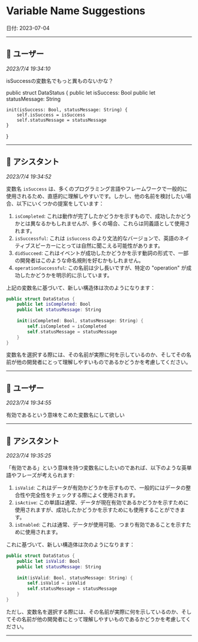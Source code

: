 # Variable Name Suggestions

日付: 2023-07-04

---

## 👤 ユーザー
*2023/7/4 19:34:10*

isSuccessの変数名でもっと異ものないかな？

public struct DataStatus {
    public let isSuccess: Bool
    public let statusMessage: String
    
    init(isSuccess: Bool, statusMessage: String) {
        self.isSuccess = isSuccess
        self.statusMessage = statusMessage
    }
}

---

## 🤖 アシスタント
*2023/7/4 19:34:52*

変数名 `isSuccess` は、多くのプログラミング言語やフレームワークで一般的に使用されるため、直感的に理解しやすいです。しかし、他の名前を検討したい場合、以下にいくつかの提案をしています：

1. `isCompleted`: これは動作が完了したかどうかを示すもので、成功したかどうかとは異なるかもしれませんが、多くの場合、これらは同義語として使用されます。
2. `isSuccessful`: これは `isSuccess` のより文法的なバージョンで、英語のネイティブスピーカーにとっては自然に聞こえる可能性があります。
3. `didSucceed`: これはイベントが成功したかどうかを示す動詞の形式で、一部の開発者はこのような命名規則を好むかもしれません。
4. `operationSuccessful`: この名前は少し長いですが、特定の "operation" が成功したかどうかを明示的に示しています。

上記の変数名に基づいて、新しい構造体は次のようになります：

```swift
public struct DataStatus {
    public let isCompleted: Bool
    public let statusMessage: String
    
    init(isCompleted: Bool, statusMessage: String) {
        self.isCompleted = isCompleted
        self.statusMessage = statusMessage
    }
}
```

変数名を選択する際には、その名前が実際に何を示しているのか、そしてその名前が他の開発者にとって理解しやすいものであるかどうかを考慮してください。

---

## 👤 ユーザー
*2023/7/4 19:34:55*

有効であるという意味をこめた変数名にして欲しい

---

## 🤖 アシスタント
*2023/7/4 19:35:25*

「有効である」という意味を持つ変数名にしたいのであれば、以下のような英単語やフレーズが考えられます:

1. `isValid`: これはデータが有効かどうかを示すもので、一般的にはデータの整合性や完全性をチェックする際によく使用されます。
2. `isActive`: この単語は通常、データが現在有効であるかどうかを示すために使用されますが、成功したかどうかを示すためにも使用することができます。
3. `isEnabled`: これは通常、データが使用可能、つまり有効であることを示すために使用されます。

これに基づいて、新しい構造体は次のようになります：

```swift
public struct DataStatus {
    public let isValid: Bool
    public let statusMessage: String
    
    init(isValid: Bool, statusMessage: String) {
        self.isValid = isValid
        self.statusMessage = statusMessage
    }
}
```

ただし、変数名を選択する際には、その名前が実際に何を示しているのか、そしてその名前が他の開発者にとって理解しやすいものであるかどうかを考慮してください。

---
